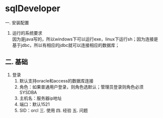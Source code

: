 # sqlDeveloper
一. 安装配置
1. 运行的系统要求  
    因为是java写的，所以windows下可以运行exe，linux下运行sh；因为连接是基于jdbc，所以有相应的jdbc就可以连接相应的数据库；
## 二. 基础
1. 登录
    1. 默认支持oracle和access的数据库连接
    2. 角色：如果普通用户登录，则角色选默认；管理员登录则角色必须SYSDBA
    3. 主机名：服务器ip地址
    4. 端口：默认1521
    5. SID：orcl
三. 使用
四. 经验
五. 问题
